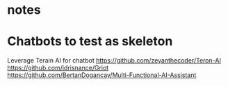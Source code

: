 # notes

# Chatbots to test as skeleton
Leverage Terain AI for chatbot
https://github.com/zeyanthecoder/Teron-AI
https://github.com/idrisnance/Griot
https://github.com/BertanDogancay/Multi-Functional-AI-Assistant
